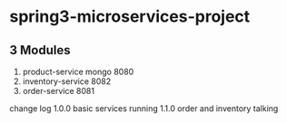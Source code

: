 # spring3-microservices-project

## 3 Modules
1. product-service  mongo 8080
2. inventory-service 8082
3. order-service 8081

change log
1.0.0 basic services running
1.1.0 order and inventory talking